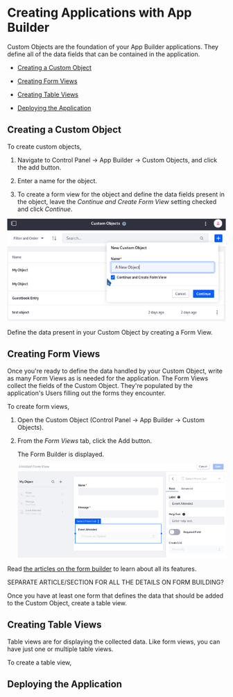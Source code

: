 # Creating Applications with App Builder

Custom Objects are the foundation of your App Builder applications. They define all of the data fields that can be contained in the application. 

- [Creating a Custom Object](#creating-a-custom-object)

- [Creating Form Views](#creating-form-views)

- [Creating Table Views](#creating-table-views)

- [Deploying the Application](#deploying-the-application)

## Creating a Custom Object

To create custom objects, 

1.  Navigate to Control Panel &rarr; App Builder &rarr; Custom Objects, and click the add button.

2.  Enter a name for the object.

3.  To create a form view for the object and define the data fields present in the object, leave the _Continue and Create Form View_ setting checked and click _Continue_.

![Figure x: Creating a Custom Object is the first step to writing an App Builder application.](./creating-applications-with-app-builder/images/app-builder-custom-object.png)

Define the data present in your Custom Object by creating a Form View.

## Creating Form Views

Once you're ready to define the data handled by your Custom Object, write as many Form Views as is needed for the application. The Form Views collect the fields of the Custom Object. They're populated by the application's Users filling out the forms they encounter.

To create form views,

1.  Open the Custom Object (Control Panel &rarr; App Builder &rarr; Custom Objects).

2.  From the _Form Views_ tab, click the Add button.

    The Form Builder is displayed.

    ![Figure x: Use the form builder embedded inside the App Builder to create form views.](./creating-applications-with-app-builder/images/app-builder-form-builder.png)

Read [the articles on the form builder]() to learn about all its features.

SEPARATE ARTICLE/SECTION FOR ALL THE DETAILS ON FORM BUILDING?

Once you have at least one form that defines the data that should be added to the Custom Object, create a table view.

## Creating Table Views

Table views are for displaying the collected data. Like form views, you can have just one or multiple table views. 

To create a table view, 

## Deploying the Application
